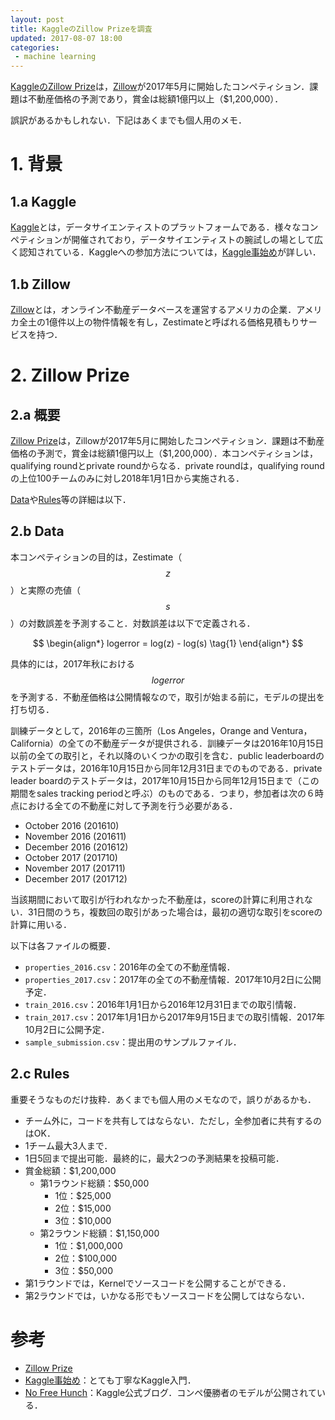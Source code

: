```yaml
---
layout: post
title: KaggleのZillow Prizeを調査
updated: 2017-08-07 18:00 
categories:
 - machine learning
---
```


[KaggleのZillow Prize](https://www.kaggle.com/c/zillow-prize-1)は，[Zillow](https://www.zillow.com/)が2017年5月に開始したコンペティション．課題は不動産価格の予測であり，賞金は総額1億円以上（$1,200,000）．

誤訳があるかもしれない．下記はあくまでも個人用のメモ．

# 1. 背景

## 1.a Kaggle

[Kaggle](https://www.kaggle.com/)とは，データサイエンティストのプラットフォームである．様々なコンペティションが開催されており，データサイエンティストの腕試しの場として広く認知されている．Kaggleへの参加方法については，[Kaggle事始め](http://qiita.com/taka4sato/items/802c494fdebeaa7f43b7)が詳しい．

## 1.b Zillow

[Zillow](https://www.zillow.com/)とは，オンライン不動産データベースを運営するアメリカの企業．アメリカ全土の1億件以上の物件情報を有し，Zestimateと呼ばれる価格見積もりサービスを持つ．

# 2. Zillow Prize

## 2.a 概要

[Zillow Prize](https://www.kaggle.com/c/zillow-prize-1)は，Zillowが2017年5月に開始したコンペティション．課題は不動産価格の予測で，賞金は総額1億円以上（$1,200,000）．本コンペティションは，qualifying roundとprivate roundからなる．private roundは，qualifying roundの上位100チームのみに対し2018年1月1日から実施される．

[Data](https://www.kaggle.com/c/zillow-prize-1/data)や[Rules](https://www.kaggle.com/c/zillow-prize-1/rules)等の詳細は以下．


## 2.b Data

本コンペティションの目的は，Zestimate（$$z$$）と実際の売値（$$s$$）の対数誤差を予測すること．対数誤差は以下で定義される．


$$
\begin{align*}
logerror = log(z) - log(s) \tag{1}
\end{align*}
$$

具体的には，2017年秋における$$logerror$$を予測する．不動産価格は公開情報なので，取引が始まる前に，モデルの提出を打ち切る．

訓練データとして，2016年の三箇所（Los Angeles，Orange and Ventura，California）の全ての不動産データが提供される．訓練データは2016年10月15日以前の全ての取引と，それ以降のいくつかの取引を含む．public leaderboardのテストデータは，2016年10月15日から同年12月31日までのものである．private leader boardのテストデータは，2017年10月15日から同年12月15日まで（この期間をsales tracking periodと呼ぶ）のものである．つまり，参加者は次の６時点における全ての不動産に対して予測を行う必要がある．

* October 2016 (201610)
* November 2016 (201611)
* December 2016 (201612)
* October 2017 (201710)
* November 2017 (201711)
* December 2017 (201712)

当該期間において取引が行われなかった不動産は，scoreの計算に利用されない．31日間のうち，複数回の取引があった場合は，最初の適切な取引をscoreの計算に用いる．

以下は各ファイルの概要．

* `properties_2016.csv`：2016年の全ての不動産情報．
* `properties_2017.csv`：2017年の全ての不動産情報．2017年10月2日に公開予定．
* `train_2016.csv`：2016年1月1日から2016年12月31日までの取引情報．
* `train_2017.csv`：2017年1月1日から2017年9月15日までの取引情報．2017年10月2日に公開予定．
* `sample_submission.csv`：提出用のサンプルファイル．

## 2.c Rules
重要そうなものだけ抜粋．あくまでも個人用のメモなので，誤りがあるかも．

* チーム外に，コードを共有してはならない．ただし，全参加者に共有するのはOK．
* 1チーム最大3人まで．
* 1日5回まで提出可能．最終的に，最大2つの予測結果を投稿可能．
* 賞金総額：$1,200,000
  * 第1ラウンド総額：$50,000
    * 1位：$25,000
    * 2位：$15,000
    * 3位：$10,000
  * 第2ラウンド総額：$1,150,000
    * 1位：$1,000,000
    * 2位：$100,000
    * 3位：$50,000
* 第1ラウンドでは，Kernelでソースコードを公開することができる．
* 第2ラウンドでは，いかなる形でもソースコードを公開してはならない．

# 参考

* [Zillow Prize](https://www.kaggle.com/c/zillow-prize-1)
* [Kaggle事始め](http://qiita.com/taka4sato/items/802c494fdebeaa7f43b7)：とても丁寧なKaggle入門．
* [No Free Hunch](http://blog.kaggle.com/)：Kaggle公式ブログ．コンペ優勝者のモデルが公開されている．
